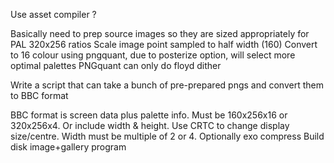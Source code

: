 Use asset compiler ?

Basically need to prep source images so they are sized appropriately for PAL 320x256 ratios
Scale image point sampled to half width (160)
Convert to 16 colour using pngquant, due to posterize option, will select more optimal palettes
PNGquant can only do floyd dither

Write a script that can take a bunch of pre-prepared pngs and convert them to BBC format

BBC format is screen data plus palette info. Must be 160x256x16 or 320x256x4. Or include width & height.
Use CRTC to change display size/centre. Width must be multiple of 2 or 4.
Optionally exo compress
Build disk image+gallery program



